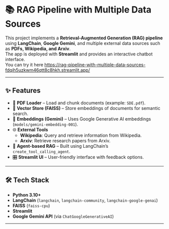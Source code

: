 # 📚 RAG Pipeline with Multiple Data Sources

This project implements a **Retrieval-Augmented Generation (RAG) pipeline** using **LangChain**, **Google Gemini**, and multiple external data sources such as **PDFs, Wikipedia, and Arxiv**.  
The app is deployed with **Streamlit** and provides an interactive chatbot interface.  
You can try it here 
https://rag-pipeline-with-multiple-data-sources-fdqih5uzkwm46qtt8c8hkh.streamlit.app/

---

## ✨ Features
- 📄 **PDF Loader** – Load and chunk documents (example: `SDE.pdf`).  
- 🔎 **Vector Store (FAISS)** – Store embeddings of documents for semantic search.  
- 🧠 **Embeddings (Gemini)** – Uses Google Generative AI embeddings (`models/gemini-embedding-001`).  
- 🌐 **External Tools**  
  - **Wikipedia**: Query and retrieve information from Wikipedia.  
  - **Arxiv**: Retrieve research papers from Arxiv.  
- 🤖 **Agent-based RAG** – Built using LangChain’s `create_tool_calling_agent`.  
- 🎛 **Streamlit UI** – User-friendly interface with feedback options.  

---

## 🛠️ Tech Stack
- **Python 3.10+**  
- **LangChain** (`langchain`, `langchain-community`, `langchain-google-genai`)  
- **FAISS** (`faiss-cpu`)  
- **Streamlit**  
- **Google Gemini API** (via `ChatGoogleGenerativeAI`)  

---
 




